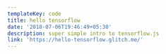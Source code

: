 ```yaml
---
templateKey: code
title: hello tensorflow
date: '2018-07-06T19:46:49+05:30'
description: super simple intro to tensorflow.js
link: 'https://hello-tensorflow.glitch.me/'
---
```


